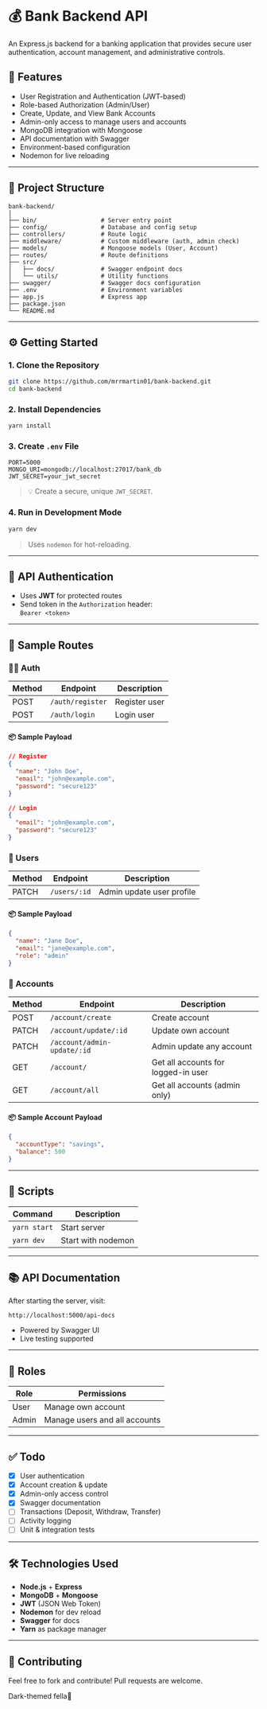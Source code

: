 # 💰 Bank Backend API

An Express.js backend for a banking application that provides secure user authentication, account management, and administrative controls.

## 🚀 Features

- User Registration and Authentication (JWT-based)
- Role-based Authorization (Admin/User)
- Create, Update, and View Bank Accounts
- Admin-only access to manage users and accounts
- MongoDB integration with Mongoose
- API documentation with Swagger
- Environment-based configuration
- Nodemon for live reloading

---

## 📁 Project Structure

```
bank-backend/
│
├── bin/                  # Server entry point
├── config/               # Database and config setup
├── controllers/          # Route logic
├── middleware/           # Custom middleware (auth, admin check)
├── models/               # Mongoose models (User, Account)
├── routes/               # Route definitions
├── src/
│   ├── docs/             # Swagger endpoint docs
│   └── utils/            # Utility functions
├── swagger/              # Swagger docs configuration
├── .env                  # Environment variables
├── app.js                # Express app
├── package.json
└── README.md
```

---

## ⚙️ Getting Started

### 1. Clone the Repository

```bash
git clone https://github.com/mrrmartin01/bank-backend.git
cd bank-backend
```

### 2. Install Dependencies

```bash
yarn install
```

### 3. Create `.env` File

```env
PORT=5000
MONGO_URI=mongodb://localhost:27017/bank_db
JWT_SECRET=your_jwt_secret
```

> 💡 Create a secure, unique `JWT_SECRET`.

### 4. Run in Development Mode

```bash
yarn dev
```

> Uses `nodemon` for hot-reloading.

---

## 🔐 API Authentication

- Uses **JWT** for protected routes
- Send token in the `Authorization` header:  
  `Bearer <token>`

---

## 🧪 Sample Routes

### 🧍‍♂️ Auth

| Method | Endpoint           | Description   |
| ------ | ------------------ | ------------- |
| POST   | `/auth/register`   | Register user |
| POST   | `/auth/login`      | Login user    |

#### 📦 Sample Payload

```json
// Register
{
  "name": "John Doe",
  "email": "john@example.com",
  "password": "secure123"
}

// Login
{
  "email": "john@example.com",
  "password": "secure123"
}
```

### 👤 Users

| Method | Endpoint         | Description                   |
| ------ | ---------------- | ----------------------------- |
| PATCH  | `/users/:id`     | Admin update user profile     |

#### 📦 Sample Payload

```json
{
  "name": "Jane Doe",
  "email": "jane@example.com",
  "role": "admin"
}
```

### 🏦 Accounts

| Method | Endpoint                     | Description                        |
| ------ | ---------------------------- | ---------------------------------- |
| POST   | `/account/create`            | Create account                     |
| PATCH  | `/account/update/:id`        | Update own account                 |
| PATCH  | `/account/admin-update/:id`  | Admin update any account           |
| GET    | `/account/`                  | Get all accounts for logged-in user|
| GET    | `/account/all`               | Get all accounts (admin only)      |

#### 📦 Sample Account Payload

```json
{
  "accountType": "savings",
  "balance": 500
}
```

---

## 🧰 Scripts

| Command      | Description        |
| ------------ | ------------------ |
| `yarn start` | Start server       |
| `yarn dev`   | Start with nodemon |

---

## 📚 API Documentation

After starting the server, visit:

```
http://localhost:5000/api-docs
```

- Powered by Swagger UI
- Live testing supported

---

## 🔐 Roles

| Role  | Permissions                   |
| ----- | ----------------------------- |
| User  | Manage own account            |
| Admin | Manage users and all accounts |

---

## ✅ Todo

- [x] User authentication
- [x] Account creation & update
- [x] Admin-only access control
- [x] Swagger documentation
- [ ] Transactions (Deposit, Withdraw, Transfer)
- [ ] Activity logging
- [ ] Unit & integration tests

---

## 🛠️ Technologies Used

- **Node.js** + **Express**
- **MongoDB** + **Mongoose**
- **JWT** (JSON Web Token)
- **Nodemon** for dev reload
- **Swagger** for docs
- **Yarn** as package manager

---

## 🤝 Contributing

Feel free to fork and contribute! Pull requests are welcome.

Dark-themed fella👣
